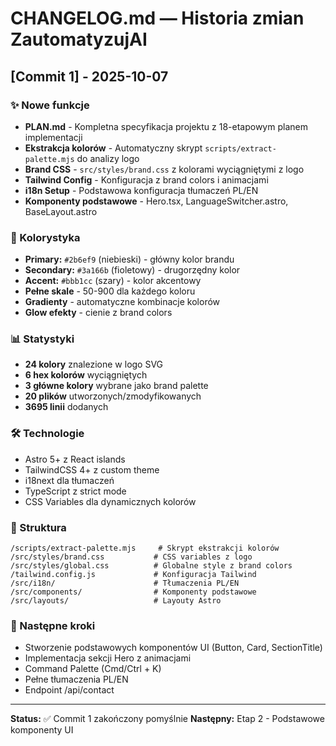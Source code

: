 # CHANGELOG.md — Historia zmian ZautomatyzujAI

## [Commit 1] - 2025-10-07

### ✨ Nowe funkcje
- **PLAN.md** - Kompletna specyfikacja projektu z 18-etapowym planem implementacji
- **Ekstrakcja kolorów** - Automatyczny skrypt `scripts/extract-palette.mjs` do analizy logo
- **Brand CSS** - `src/styles/brand.css` z kolorami wyciągniętymi z logo
- **Tailwind Config** - Konfiguracja z brand colors i animacjami
- **i18n Setup** - Podstawowa konfiguracja tłumaczeń PL/EN
- **Komponenty podstawowe** - Hero.tsx, LanguageSwitcher.astro, BaseLayout.astro

### 🎨 Kolorystyka
- **Primary:** `#2b6ef9` (niebieski) - główny kolor brandu
- **Secondary:** `#3a166b` (fioletowy) - drugorzędny kolor
- **Accent:** `#bbb1cc` (szary) - kolor akcentowy
- **Pełne skale** - 50-900 dla każdego koloru
- **Gradienty** - automatyczne kombinacje kolorów
- **Glow efekty** - cienie z brand colors

### 📊 Statystyki
- **24 kolory** znalezione w logo SVG
- **6 hex kolorów** wyciągniętych
- **3 główne kolory** wybrane jako brand palette
- **20 plików** utworzonych/zmodyfikowanych
- **3695 linii** dodanych

### 🛠 Technologie
- Astro 5+ z React islands
- TailwindCSS 4+ z custom theme
- i18next dla tłumaczeń
- TypeScript z strict mode
- CSS Variables dla dynamicznych kolorów

### 📁 Struktura
```
/scripts/extract-palette.mjs     # Skrypt ekstrakcji kolorów
/src/styles/brand.css           # CSS variables z logo
/src/styles/global.css          # Globalne style z brand colors
/tailwind.config.js             # Konfiguracja Tailwind
/src/i18n/                      # Tłumaczenia PL/EN
/src/components/                # Komponenty podstawowe
/src/layouts/                   # Layouty Astro
```

### 🎯 Następne kroki
- Stworzenie podstawowych komponentów UI (Button, Card, SectionTitle)
- Implementacja sekcji Hero z animacjami
- Command Palette (Cmd/Ctrl + K)
- Pełne tłumaczenia PL/EN
- Endpoint /api/contact

---

**Status:** ✅ Commit 1 zakończony pomyślnie
**Następny:** Etap 2 - Podstawowe komponenty UI

